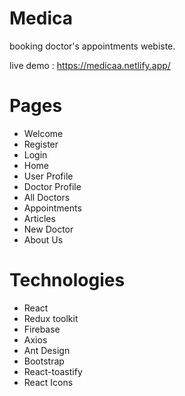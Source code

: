 # Medica
booking doctor's appointments webiste.

live demo : https://medicaa.netlify.app/

# Pages 

- Welcome 
- Register 
- Login 
- Home 
- User Profile 
- Doctor Profile 
- All Doctors 
- Appointments
- Articles 
- New Doctor 
- About Us

# Technologies

- React 
- Redux toolkit
- Firebase 
- Axios 
- Ant Design
- Bootstrap 
- React-toastify
- React Icons



